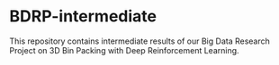 # BDRP-intermediate
This repository contains intermediate results of our Big Data Research Project on 3D Bin Packing with Deep Reinforcement Learning.
